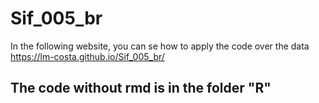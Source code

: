 # Sif_005_br

In the following website, you can se how to apply the code over the data 
https://lm-costa.github.io/Sif_005_br/

## The code without rmd is in the folder "R"

